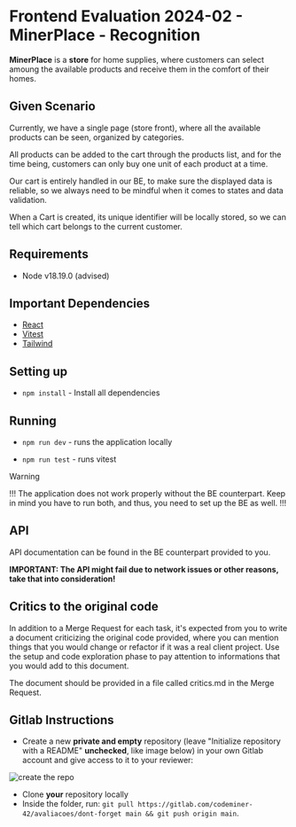 # Frontend Evaluation 2024-02 - MinerPlace - Recognition

**MinerPlace** is a **store** for home supplies, where customers can select amoung the available products and receive them in the comfort of their homes.

## Given Scenario

Currently, we have a single page (store front), where all the available products can be seen, organized by categories.

All products can be added to the cart through the products list, and for the time being, customers can only buy one unit of each product at a time.

Our cart is entirely handled in our BE, to make sure the displayed data is reliable, so we always need to be mindful when it comes to states and data validation.

When a Cart is created, its unique identifier will be locally stored, so we can tell which cart belongs to the current customer.

## Requirements

- Node v18.19.0 (advised)

## Important Dependencies

- [React](https://github.com/facebook/react/)
- [Vitest](https://github.com/vitest-dev/vitest)
- [Tailwind](https://tailwindcss.com/docs/installation)

## Setting up

- `npm install` - Install all dependencies

## Running

- `npm run dev` - runs the application locally

- `npm run test` - runs vitest

> [!WARNING]  
> !!! The application does not work properly without the BE counterpart. Keep in mind you have to run both, and thus, you need to set up the BE as well. !!!

## API

API documentation can be found in the BE counterpart provided to you.

**IMPORTANT: The API might fail due to network issues or other reasons, take that into consideration!**

## Critics to the original code

In addition to a Merge Request for each task, it's expected from you to write a document criticizing the original code provided, where you can mention things that you would change or refactor if it was a real client project. Use the setup and code exploration phase to pay attention to informations that you would add to this document.

The document should be provided in a file called critics.md in the Merge Request.

## Gitlab Instructions

- Create a new **private and empty** repository (leave "Initialize repository with a README" **unchecked**, like image below) in your own Gitlab account and give access to it to your reviewer:

![create the repo](https://user-images.githubusercontent.com/4325587/173120718-16547fae-b507-496d-939b-7cf9a7950640.jpg)

- Clone **your** repository locally
- Inside the folder, run: `git pull https://gitlab.com/codeminer-42/avaliacoes/dont-forget main && git push origin main`.
